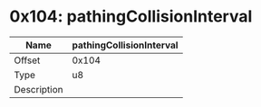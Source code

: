 # 0x104: pathingCollisionInterval

| Name | pathingCollisionInterval |
| ----| ------------ |
| Offset | 0x104 |
| Type | u8 |
| Description |  |<br>

